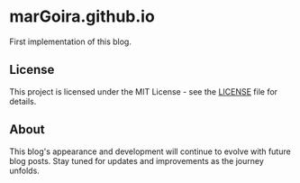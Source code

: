 # marGoira.github.io

First implementation of this blog.

## License

This project is licensed under the MIT License - see the [LICENSE](LICENSE) file for details.

## About

This blog's appearance and development will continue to evolve with future blog posts. Stay tuned for updates and improvements as the journey unfolds.
